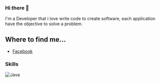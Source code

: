 ### Hi there 👋

I'm a Developer that i love write code to create software, each application have the objective to solve a problem.

## Where to find me...

- [Facebook](https://www.facebook.com/victor.98delrio)

### Skills
![Java](https://img.shields.io/badge/dynamic/Java-0000FF?style=flat-square&logo=appveyor)



